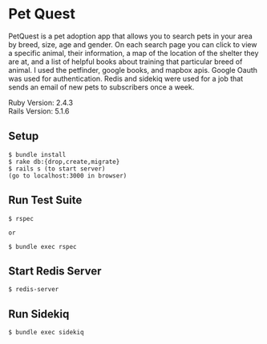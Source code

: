 # Pet Quest

PetQuest is a pet adoption app that allows you to search pets in your area by breed, size, age and gender. On each search page you can click to view a specific animal, their information, a map of the location of the shelter they are at, and a list of helpful books about training that particular breed of animal. I used the petfinder, google books, and mapbox apis. Google Oauth was used for authentication. Redis and sidekiq were used for a job that sends an email of new pets to subscribers once a week.  

Ruby Version: 2.4.3  
Rails Version: 5.1.6  
  
  
## Setup  
  
```
$ bundle install
$ rake db:{drop,create,migrate}  
$ rails s (to start server) 
(go to localhost:3000 in browser)  
```

## Run Test Suite  

``` 
$ rspec 

or 

$ bundle exec rspec 

``` 

## Start Redis Server  
 ```
 $ redis-server  
 
 ``` 
 
 ## Run Sidekiq 

``` 
$ bundle exec sidekiq  
```  
